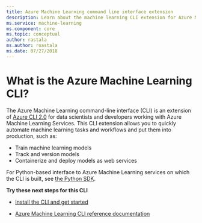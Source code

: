 ```yaml
---
title: Azure Machine Learning command line interface extension
description: Learn about the machine learning CLI extension for Azure Machine Learning. 
ms.service: machine-learning
ms.component: core
ms.topic: conceptual
author: rastala
ms.author: roastala
ms.date: 07/27/2018
---
```

# What is the Azure Machine Learning CLI?

The Azure Machine Learning command-line interface (CLI) is an extension of [Azure CLI 2.0](https://docs.microsoft.com/en-us/cli/azure/?view=azure-cli-latest) for data scientists and developers working with Azure Machine Learning Services. This CLI extension allows you to quickly automate machine learning tasks and workflows and put them into production, such as:
+ Train machine learning models
+ Track and version models
+ Containerize and deploy models as web services

For Python-based interface to Azure Machine Learning services on which the CLI is built, see [the Python SDK](reference-azure-machine-learning-sdk.md).

**Try these next steps for this CLI**

+ [Install the CLI and get started](quickstart-set-up-in-cli.md)

+ [Azure Machine Learning CLI reference documentation]()

